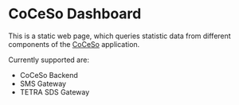 # CoCeSo Dashboard

This is a static web page, which queries statistic data from different components of the [CoCeSo] application.

Currently supported are:

* CoCeSo Backend
* SMS Gateway
* TETRA SDS Gateway

[CoCeSo]: https://github.com/wrk-fmd/CoCeSo